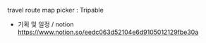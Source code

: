 travel route map picker : Tripable

- 기획 및 일정 / notion https://www.notion.so/eedc063d52104e6d9105012129fbe30a
